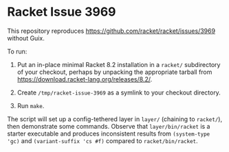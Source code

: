 # Racket Issue 3969

This repository reproduces <https://github.com/racket/racket/issues/3969>
without Guix.

To run:

 1. Put an in-place minimal Racket 8.2 installation in a `racket/`
    subdirectory of your checkout, perhaps by unpacking the appropriate tarball
    from <https://download.racket-lang.org/releases/8.2/>.

 2. Create `/tmp/racket-issue-3969` as a symlink to your checkout directory.

 3. Run `make`.

The script will set up a config-tethered layer in `layer/` (chaining to `racket/`),
then demonstrate some commands.
Observe that `layer/bin/racket` is a starter executable and produces
inconsistent results from `(system-type 'gc)` and `(variant-suffix 'cs #f)`
compared to `racket/bin/racket`.
